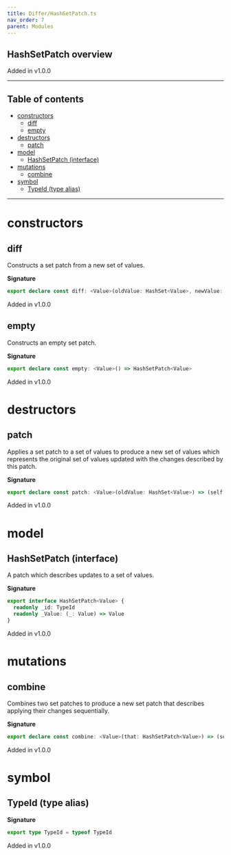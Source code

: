 ```yaml
---
title: Differ/HashSetPatch.ts
nav_order: 7
parent: Modules
---
```


## HashSetPatch overview

Added in v1.0.0

---

<h2 class="text-delta">Table of contents</h2>

- [constructors](#constructors)
  - [diff](#diff)
  - [empty](#empty)
- [destructors](#destructors)
  - [patch](#patch)
- [model](#model)
  - [HashSetPatch (interface)](#hashsetpatch-interface)
- [mutations](#mutations)
  - [combine](#combine)
- [symbol](#symbol)
  - [TypeId (type alias)](#typeid-type-alias)

---

# constructors

## diff

Constructs a set patch from a new set of values.

**Signature**

```ts
export declare const diff: <Value>(oldValue: HashSet<Value>, newValue: HashSet<Value>) => HashSetPatch<Value>
```

Added in v1.0.0

## empty

Constructs an empty set patch.

**Signature**

```ts
export declare const empty: <Value>() => HashSetPatch<Value>
```

Added in v1.0.0

# destructors

## patch

Applies a set patch to a set of values to produce a new set of values
which represents the original set of values updated with the changes
described by this patch.

**Signature**

```ts
export declare const patch: <Value>(oldValue: HashSet<Value>) => (self: HashSetPatch<Value>) => HashSet<Value>
```

Added in v1.0.0

# model

## HashSetPatch (interface)

A patch which describes updates to a set of values.

**Signature**

```ts
export interface HashSetPatch<Value> {
  readonly _id: TypeId
  readonly _Value: (_: Value) => Value
}
```

Added in v1.0.0

# mutations

## combine

Combines two set patches to produce a new set patch that describes
applying their changes sequentially.

**Signature**

```ts
export declare const combine: <Value>(that: HashSetPatch<Value>) => (self: HashSetPatch<Value>) => HashSetPatch<Value>
```

Added in v1.0.0

# symbol

## TypeId (type alias)

**Signature**

```ts
export type TypeId = typeof TypeId
```

Added in v1.0.0
